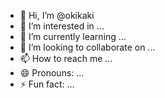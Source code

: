 - 👋 Hi, I’m @okikaki
- 👀 I’m interested in ...
- 🌱 I’m currently learning ...
- 💞️ I’m looking to collaborate on ...
- 📫 How to reach me ...
- 😄 Pronouns: ...
- ⚡ Fun fact: ...

<!---
okikaki/okikaki is a ✨ special ✨ repository because its `README.md` (this file) appears on your GitHub profile.
You can click the Preview link to take a look at your changes.
--->
